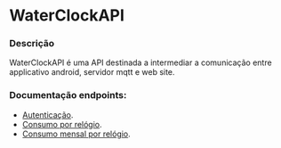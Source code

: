 # WaterClockAPI

### Descrição
WaterClockAPI é uma API destinada a intermediar a comunicação entre applicativo android, servidor mqtt e web site.

### Documentação endpoints:
- [Autenticação](/docs/authentication.md).
- [Consumo por relógio](/docs/get_all_consumption_by_id.md).
- [Consumo mensal por relógio](/docs/get_all_consumption_by_id_and_time.md).

